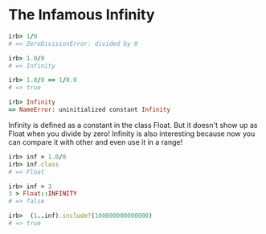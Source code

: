 # The Infamous Infinity

```ruby
irb> 1/0
# => ZeroDivisionError: divided by 0

irb> 1.0/0
# => Infinity

irb> 1.0/0 == 1/0.0  
# => true

irb> Infinity
=> NameError: uninitialized constant Infinity 
```

Infinity is defined as a constant in the class Float. But it doesn't show up as Float when you divide by zero!
Infinity is also interesting because now you can compare it with other and even use it in a range! 

```ruby
irb> inf = 1.0/0
irb> inf.class
# => Float

irb> inf > 3 
3 > Float::INFINITY 
# => false 

irb>  (1..inf).include?(100000000000000)
# => true 
```

